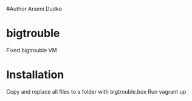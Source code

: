 #Author
Arseni Dudko

# bigtrouble
Fixed bigtrouble VM

# Installation
Copy and replace all files to a folder with bigtrouble.box
Run vagrant up
